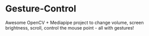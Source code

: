 # Gesture-Control
Awesome OpenCV + Mediapipe project to change volume, screen brightness, scroll, control the mouse point - all with gestures!

